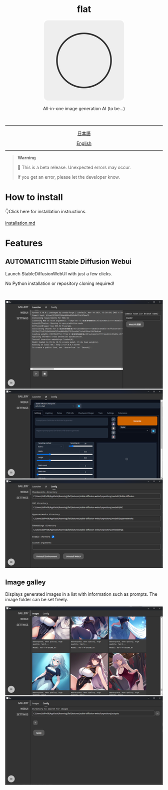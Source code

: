 <h1 align="center">flat</h1>
<div align="center"><img height="256px" src="./icons/icon-512x512.png" /></div>
<p align="center">All-in-one image generation AI (to be...)</p>
<br>

---

<div align="center">

[日本語](./README-ja.md)

[English](./README.md)

</div>

---

> **Warning**
>
> 🚧 This is a beta release. Unexpected errors may occur.
>
> If you get an error, please let the developer know.

# How to install
👇Click here for installation instructions.

[installation.md](/docs/installation.md)

# Features

## AUTOMATIC1111 Stable Diffusion Webui

Launch StableDiffusionWebUI with just a few clicks.

No Python installation or repository cloning required!

<br >

![](./assets/screenshots/webui-01.png)
![](./assets/screenshots/webui-02.png)
![](./assets/screenshots/webui-03.png)

## Image galley

Displays generated images in a list with information such as prompts.
The image folder can be set freely.

![](./assets/screenshots/galley-01.png)
![](./assets/screenshots/galley-02.png)
